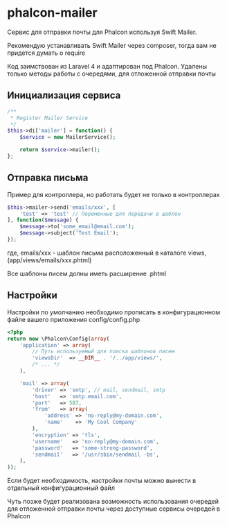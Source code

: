 phalcon-mailer
==============

Сервис для отправки почты для Phalcon используя Swift Mailer.

Рекомендую устанавливать Swift Mailer через composer, тогда вам не придется думать о require

Код заимствован из Laravel 4 и адаптирован под Phalcon.
Удалены только методы работы с очередями, для отложенной отправки почты

Инициализация сервиса
---------
```php
/**
 * Register Mailer Service
 */
$this->di['mailer'] = function() {
    $service = new MailerService();

    return $service->mailer();
};
```

Отправка письма
---------
Пример для контроллера, но работать будет не только в контроллерах
```php
$this->mailer->send('emails/xxx', [
    'test' => 'test' // Переменные для передачи в шаблон
], function($message) {
    $message->to('some_email@email.com');
    $message->subject('Test Email');
});
```
где, emails/xxx - шаблон письма расположенный в каталоге views, (app/views/emails/xxx.phtml)

Все шаблоны писем долны иметь расширение .phtml

Настройки
---------
Настройки по умолчанию необходимо прописать в конфигурационном файле вашего приложения config/config.php
```php
<?php
return new \Phalcon\Config(array(
    'application' => array(
        // Путь используемый для поиска шаблонов писем
        'viewsDir'  => __DIR__ . '/../app/views/',
        /* ... */
    ),

    'mail' => array(
        'driver' => 'smtp', // mail, sendmail, smtp
        'host'   => 'smtp.email.com',
        'port'   => 587,
        'from'   => array(
            'address' => 'no-reply@my-domain.com',
            'name'    => 'My Cool Company'
        ),
        'encryption' => 'tls',
        'username'   => 'no-reply@my-domain.com',
        'password'   => 'some-strong-password',
        'sendmail'   => '/usr/sbin/sendmail -bs',
    ),
));
```

Если будет необходимость, настройки почты можно вынести в отдельный конфигурационный файл

Чуть позже будет реализована возможность использования очередей для отложенной отправки почты через доступные сервисы очередей в Phalcon